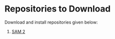 # Repositories to Download

Download and install repositories given below:

1. [SAM 2](https://github.com/facebookresearch/sam2)